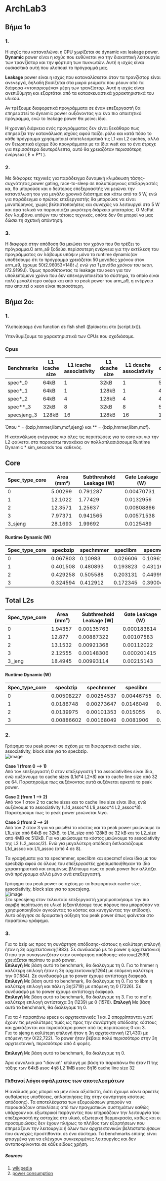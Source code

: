 # ArchLab3

## Βήμα 1ο

### 1.
Η ισχύς που καταναλώνει η CPU χωρίζεται σε dynamic και leakage power.  
**Dynamic** power είναι η ισχύς που ευθύνεται για την διακοπτική λειτουργία των τρανζίστορ και την φόρτιση των πυκνωτών. Αυτή η ισχύς είναι ουσιαστικά αυτή που υλοποιεί το πρόγραμμά μας.  

**Leakage** power είναι η ισχύς που καταναλίσκεται όταν τα τρανζίστορ είναι ανενεργά, δηλαδή βασίζεται στα μικρά ρεύματα που ρέουν από τα διάφορα «ντοπαρισμένα» μέρη των τρανζίστορ. Αυτή η ισχύς είναι ανεπιθύμητη και εξαρτάται από τα κατασκευαστικά χαρακτηριστικά του υλικού.

Αν τρέξουμε διαφορετικά προγράμματα σε έναν επεξεργαστή θα επηρεαστεί το dynamic power αυξάνοντας για ένα πιο απαιτητικό πρόγραμμα, ενώ το leakage power θα μείνει ίδιο.  

Η χρονική διάρκεια ενός προγράμματος δεν είναι ξεκάθαρο πως επηρεάζει την κατανάλωση ισχύος αφού παίζει ρόλο και κατά πόσο το κάθε πρόγραμμα χρησιμοποιεί αποτελεσματικά τις L1 και L2 caches, αλλά αν θεωρητικά είχαμε δύο προγράμματα με τα ίδια watt και το ένα έτρεχε για περισσότερα δευτερόλεπτα, αυτό θα χρειαζόταν περισσότερη ενέργεια ( Ε = P\*t ).


### 2.
Με διάφορες τεχνικές για παράδειγμα δυναμική κλιμάκωση τάσης-συχνότητας,power gating, race-to-sleep σε πολυπύρηνους επεξαργαστές κα, θα μπορούσε και ο δεύτερος επεξεργαστής να μειώνει την κατανάλωση του για μεγάλο χρονικό διάστημα και κάτω από τα 5 W, ενώ για παράδειγμα ο πρώτος επεξεργαστής θα μπορούσε να είναι μονοπύρηνος, χωρίς βελτιστοποιήσεις και συνεχώς να λειτουργεί στα 5 W και άρα τελικά να παρουσιάζει μικρότερη διάρκεια μπαταρίας. O McPat δεν λαμβάνει υπόψιν του τέτοιες τεχνικές, οπότε δεν θα μπορεί να μας δώσει τη σχετική απάντηση.

### 3.
Η διαφορά στην απόδοση θα μειώσει τον χρόνο που θα τρέξει το πρόγραμμα.Ο arm_a9 ξοδεύει περίσσοτερη ενέργεια για την εκτέλεση του προγράμματος αν λάβουμε υπόψιν μόνο το runtime dynamic(αν υποθέσουμε ότι το πρόγραμμα χρειάζεται 50 μονάδες χρόνου στον arm_a9, έχουμε 50*t*2.96053=148*t J, ενώ για 1 μονάδα χρόνου του xeon, t*72.9199J). Όμως προσθέτοντας το leakage του xeon για τον υπολειπόμενο χρόνο που δεν απενεργοποιείται το σύστημα, το οποίο είναι πολύ μεγαλύτερο ακόμα και από το peak power του arm_a9, η ενέργεια που απαιτεί ο xeon είναι περισσότερη. 


## Βήμα 2ο:

### 1.
Υλοποίησαμε ένα function σε fish shell (βρίσκεται στο [script.txt]).

Υπενθυμίζουμε τα χαρακτηριστικά των CPUs που σχεδιάσαμε.

### Cpus
|Benchmarks|L1 icache size|L1 icache associativity| L1 dcache size|L1 dcache associativity|L2 cache size|L2 cache associativity| cache line size|
|--|--|--|--|--|--|--|--|
|spec*\_0|64kB|1|32kB|1|512kB|2|32|
|spec*\_1|64kB|1|128kB|1|4MB|2|64|
|spec*\_2|64kB|4|128kB|4|4MB|16|64|
|spec**\_3|32kB|8|32kB|8|512kB|8|64|
|specsjeng\_3|128kB|16|128kB|16|1MB|16|128|

Όπου * = {bzip,hmmer,libm,mcf,sjeng} και ** = {bzip,hmmer,libm,mcf}.

Η κατανάλωση ενέργειας για όλες τις περιπτώσεις για το core και για την L2 φαίνεται στα παρακάτω πινακάκια αν πολλαπλασιάσουμε Runtime Dynamic * sim_seconds του καθενός.  

## Core
|Spec_type_core|Area (mm²)| Subthreshold Leakage (W)| Gate Leakage (W)|
|---|----| --- | --- |
|0 |5.00299 |0.791287|0.00470731|
|1 | 12.1022|1.77429|0.0132956|
|2 |12.3571|1.25637 |0.00808866|
|3|7.97371|0.941565|0.00571538|
|3_sjeng|28.1693|1.99692|0.0125489|

#### Runtime Dynamic (W)
|Spec_type_core| specbzip |spechmmer|speclibm|specmcf|specsjeng|
|--------------|----------|---------|--------|-------|---------|
|0|0.067803|0.10983|0.026606|0.109616|0.0125405|
|1|0.401508|0.480893|0.193823|0.431161|0.123573|
|2|0.429258|0.505588|0.203131|0.44999|0.129277|
|3|0.324594|0.412912|0.172345|0.390049|0.892275|

## Total L2s
|Spec_type_core|Area (mm²)| Subthreshold Leakage (W)| Gate Leakage (W)|
|---|----| --- | --- |
|0|1.94357|0.00135763|0.000183814|
|1|12.877|0.00887322|0.00107583|
|2|13.1532|0.00921368|0.00112022|
|3|2.12555|0.00148306|0.000201415|
|3_jeng|18.4945|0.00993114|0.00215143|

#### Runtime Dynamic (W)
|Spec_type_core| specbzip |spechmmer|speclibm|specmcf|specsjeng|
|--------------|----------|---------|--------|-------|---------|
|0|0.00508227|0.00254537 |0.00446755| 0.00147971| 0.00500695|
|1|0.0186748|0.00273647 |0.0146049|0.00200931|0.017608|
|2|0.0139975|0.00101353|0.015055|0.00160801|0.0181217|
|3|0.00886602|0.00168049|0.0081906|0.00090845|0.018908|

### 2.  

Γράφημα του peak power σε σχέση με τα διαφορετικά cache size, associativity, block size για το specbzip.  
![image](https://user-images.githubusercontent.com/118390492/207936630-ec59699a-c56b-4289-88be-42a19c61abc2.png)  

**Case 1 (from 0 --> 1)**  
Από τον επεξεργαστή 0 στον επεξεργαστή 1 τα associativities είναι ίδια, ενώ αυξάνουμε τα cache sizes (L1d\*4 L2\*8) και το cache line size από 32 σε 64. Παρατηρούμε πως αυξάνοντας αυτά αυξάνεται αρκετά το peak power.  

**Case 2 (from 1 --> 2)**  
Από τον 1 στον 2 τα cache sizes και το cache line size είναι ίδια, ενώ αυξάνουμε το associativity (L1d_assoc\*4 L1i_assoc\*4 L2_assoc\*8). Παρατηρούμε πως το peak power μειώνεται λίγο.  

**Case 3 (from 2 --> 3)**  
Από τον 2 στον 3 για να μειωθεί το κόστος και το peak power μειώνουμε το L1i_size από 64kB σε 32kB, το L1d_size από 128kB σε 32 kB και το L2_size από 4MB σε 512kB. Για να μειώσουμε το κόστος μειώνουμε το associativity της L2 (L2_assoc/2). Ενώ για μεγαλύτερη απόδοση διπλασιάζουμε L1d_assoc και L1i_assoc (από 4 σε 8).    

Τα γραφήματα για τα spechmmer, speclibm και specmcf είναι ίδια με του specbzip αφού σε όλους του επεξεργαστές χρησιμοποιήθηκαν τα ίδια χαρακτηριστικά και επομένως βλέπουμε πως το peak power δεν αλλάζει ανά πρόγραμμα αλλά μόνο ανά επεξεργαστή.  


Γράφημα του peak power σε σχέση με τα διαφορετικά cache size, associativity, block size για το specsjeng.  
![image](https://user-images.githubusercontent.com/118390492/207937739-9ba583ef-9ea6-4c70-836f-629a5f889e80.png)  
Στο specsjeng στον τελευταίο επεξεργαστή χρησιμοποιήσαμε την πιο ακριβή περίπτωση σε υλικό (εξαντλήσαμε τους πόρους που μπορούσαν να χρησιμοποιηθούν αγνοώντας το κόστος και κυνηγώντας την επίδοση). Αυτό οδήγησε σε δραματική αύξηση του peak power όπως φαίνεται στο παραπάνω γράφημα.  

### 3.  
 Για το bzip ως προς τη συνάρτηση απόδοσης-κόστους η καλύτερη επιλογή ήταν η 3η αρχιτεκτονική(1883). Σε συνδυασμό με το power η αρχιτεκτονική 0 που την συναγωνιζόταν στην συνάρτηση απόδοσης-κόστους(2599) χρειάζεται περίπου το μισό power.  
**Επιλογή**  Με βάση αυτό το benchmark, θα διαλέγαμε τη 0.
Για το hmmer η καλύτερη επιλογή ήταν η 3η αρχιτεκτονική(1264) με επόμενη καλύτερη την 0(1584). Σε συνδυασμό με το power έχουμε αντίστοιχη διαφορά.  
**Επιλογή**  Με βάση αυτό το benchmark, θα διαλέγαμε τη 0.
 Για το libm η καλύτερη επιλογή και πάλι η 3η(3719) με επόμενη τη 0 (7226). Σε συνδυασμό με το power έχουμε αντίστοιχη διαφορά.  
 **Επιλογή**  Με βάση αυτό το benchmark, θα διαλέγαμε τη 3.
 Για το mcf η καλύτερη επιλογή αντίστοιχα 3η (1239) με 0 (1576).
 **Επιλογή**  Με βάση αυτό το benchmark, θα διαλέγαμε τη 0.
 
 Για τα 4 παραπάνω specs οι αρχιτεκτονικές 1 και 2 απορρίπτονται γιατί έχουν τις μεγαλύτερες τιμές ως προς την συνάρτηση απόδοσης κόστους και χρειάζονται και περισσότερο power από τις περιπτώσεις 0 και 3.  
 Για το sjeng η καλύτερη επιλογή ήταν η 3η αρχιτεκτονική (21,430) με επόμενη την 0(22,722). Το power ήταν βέβαια πολύ περισσότερο στην 3η αρχιτεκτονική, περισσότερο από 4 φορές.  

**Επιλογή**  Με βάση αυτό το benchmark, θα διαλέγαμε τη 0.

Άρα συνολικά μια "ιδανική" επιλογή με βάση τα παραπάνω θα ήταν l1 της τάξης των 64kB asoc 4ή8 
L2 1MB asoc 8ή16
cache line size 32

### Πιθανοί λόγοι σφάλματος των αποτελεσμάτων  

Η ανάλυση μας μπορεί να μην είναι αξιόπιστη, διότι έχουμε κάνει αρκετές αυθαίρετες υποθέσεις, απλοποιήσεις (πχ στην συνάρτηση κόστους απόδοσης). Τα αποτελέσματα των εξομοιώσεων μπορούν να παρουσιάζουν αποκλίσεις από των πραγματικών συστημάτων καθώς υπάρχουν και εξωτερικοί παράγοντες που επηρεάζουν την λειτουργία του επεξεργαστή πχ αστοχίες στο υλικό, εξωτερική θερμοκρασία, καθώς και οι προσομοιώσεις δεν έχουν πλήρως το πλήθος των εξαρτήσεων που επηρεάζουν την λειτουργία ή όλων των αρχιτεκτονικών βελτιστοποιήσεων που συνεχώς προστίθονται σε ένα σύστημα. Τα benchmarks επίσης είναι φτιαγμένα για να ελέγχουν συγκεκριμένες λειτουργίες και δεν ανταποκρίνονται σε κάθε είδους χρήση.


##### Sources
1. [wikipedia](https://en.wikipedia.org/wiki/Processor_power_dissipation#cite_note-11)
2. [power consumption](https://semiengineering.com/knowledge_centers/low-power/low-power-design/power-consumption/)
